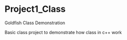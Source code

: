 # Project1_Class
Goldfish Class Demonstration

Basic class project to demonstrate how class in c++ work 
